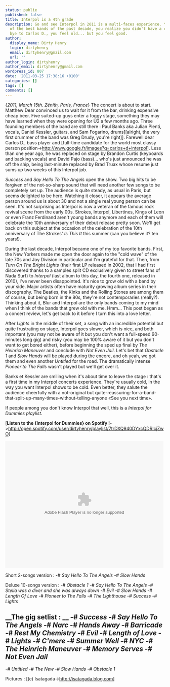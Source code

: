 ```yaml
---
status: publie
published: false
title: Interpol is a 4th grade
description: Go and see Interpol in 2011 is a multi-faces experience. You face one
  of the best bands of the past decade, you realize you didn't have a chance to say
  bye to Carlos D., you feel old... but you feel good.
author:
  display_name: Dirty Henry
  login: dirtyhenry
  email: dirtyhenry@gmail.com
  url: ''
author_login: dirtyhenry
author_email: dirtyhenry@gmail.com
wordpress_id: 807
date: '2011-03-25 17:38:16 +0100'
categories: []
tags: []
comments: []
---
```

{*2011, March 15th. Zénith, Paris, France*} The concert is about to start. Matthew Dear convinced us to wait for it from the bar, drinking expensive cheap beer. Five suited-up guys enter a foggy stage, something they may have learned when they were opening for U2 a few months ago. Three founding members of the band are still there : Paul Banks aka Julian Plenti, vocals, Daniel Kessler, guitars, and Sam Fogarino, drums[[alright, the very first drummer of the band was Greg Drudy, you're right]]. Farewell dear Carlos D., bass player and [full-time candidate for the world most classy person position->http://www.google.fr/images?q=carlos+d+interpol]. Less than one year ago, he was replaced on stage by Brandon Curtis (keyboards and backing vocals) and David Pajo (bass)... who's just announced he was off the ship, being last-minute replaced by Brad Truax whose resume just sums up two weeks of this Interpol job.

*Success* and *Say Hello To The Angels* open the show. Two big hits to be forgiven of the not-so-sharp sound that will need another few songs to be completely set up. The audience is quite steady, as usual in Paris, but seems delighted to be here. Watching it closer, it appears the average person around us is about 30 and not a single real young person can be seen. It's not surprising as Interpol is now a veteran of the famous rock revival scene from the early 00s. Strokes, Interpol, Libertines, Kings of Leon
or even Franz Ferdinand aren't young bands anymore and each of them will celebrate the 10th anniversary of their debut release pretty soon. We'll get back on this subject at the occasion of the celebration of the 10th anniversary of The Strokes' *Is This It* this summer (can you believe it? ten years!).

<img474>


During the last decade, Interpol became one of my top favorite bands. First, the New Yorkers made me open the door again to the "cold wave" of the late 70s and Joy Division in particular and I'm grateful for that. Then, from *Turn On The Bright Lights* (their first LP released in 2002, that I had first discovered thanks to a samples split CD exclusively given to street fans of Nada Surf) to *Interpol* (last album to this day, the fourth one, released in 2010), I've never been disappointed. It's nice to grow old with a band by your side. Major artists often have maturity growing album series in their discography. The Beatles, the Kinks and the Rolling Stones are among them of course, but being born in the 80s, they're not contemporaries (really?). Thinking about it, Blur and Interpol are the only bands coming to my mind when I think of the bands that grew old with me. Hmm... This post began as a concert review, let's get back to it before I turn this into a love letter.

After *Lights* in the middle of their set, a song with an incredible potential but quite frustrating on stage, Interpol goes slower, which is nice, and both important (you may not be aware of it but you don't want a full-speed 90-minutes long gig) and risky (you may be 100% aware of it but you don't want to get bored either), before beginning the sped up final by *The Heinrich Maneuver* and conclude with *Not Even Jail*. Let's bet that *Obstacle 1* and *Slow Hands* will be played during the encore, and oh yeah, we got them and even another *Untitled* for the road. The dramatically intense *Pioneer to The Falls* wasn't played but we'll get over it.

Banks et Kessler are smiling when it's about time to leave the stage : that's a first time in my Interpol concerts experience. They're usually cold, in the way you want Interpol shows to be cold. Even better, they salute the audience cheerfully with a not-original but quite-reassuring-for-a-band-that-split-up-many-times-without-telling-anyone «See you next time».

<img475>

If people among you don't know Interpol that well, this is a *Interpol for Dummies playlist*.

[__Listen to the {Interpol for Dummies} on Spotify !__->http://open.spotify.com/user/dirtyhenry/playlist/7trDXQ940DYxcQDRIcjZwO]

<object width="500" height="400"> <param name="movie" value="http://listen.grooveshark.com/widget.swf" /> <param name="wmode" value="window" /> <param name="allowScriptAccess" value="always" /> <param name="flashvars" value="hostname=cowbell.grooveshark.com&widgetID=25023333&style=metal&bbg=ffffff&bfg=333333&bt=cccccc&bth=ffffff&pbg=cccccc&pbgh=333333&pfg=ffffff&pfgh=cccccc&si=cccccc&lbg=cccccc&lbgh=333333&lfg=ffffff&lfgh=cccccc&sb=cccccc&sbh=333333&p=0" /> <embed src="http://listen.grooveshark.com/widget.swf" type="application/x-shockwave-flash" width="500" height="400" flashvars="hostname=cowbell.grooveshark.com&widgetID=25023333&style=metal&bbg=ffffff&bfg=333333&bt=cccccc&bth=ffffff&pbg=cccccc&pbgh=333333&pfg=ffffff&pfgh=cccccc&si=cccccc&lbg=cccccc&lbgh=333333&lfg=ffffff&lfgh=cccccc&sb=cccccc&sbh=333333&p=0" allowScriptAccess="always" wmode="window" /></object>

Short 2-songs version :
-# *Say Hello To The Angels*
-# *Slow Hands*

Deluxe 10-songs version :
-# *Obstacle 1*
-# *Say Hello To The Angels*
-# *Stella was a diver and she was always down*
-# *Evil*
-# *Slow Hands*
-# *Length Of Love*
-# *Pioneer to The Falls*
-# *The Lighthouse*
-# *Success*
-# *Lights*

__The gig setlist : __ 
-# *Success* 
-# *Say Hello To The Angels*
-# *Narc* 
-# *Hands Away*
-# *Barricade* 
-# *Rest My Chemistry* 
-# *Evil* 
-# *Length of Love* 
-# *Lights* 
-# *C'mere* 
-# *Summer Well* 
-# *NYC* 
-# *The Heinrich Maneuver* 
-# *Memory Serves* 
-# *Not Even Jail* 
--
-# *Untitled* 
-# *The New* 
-# *Slow Hands* 
-# *Obstacle 1*

Pictures : [(c) Isatagada->http://isatagada.blog.com]
